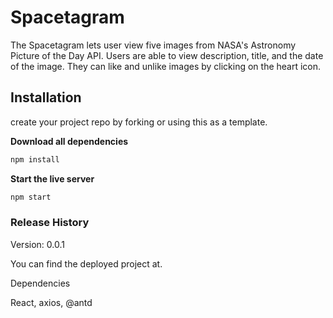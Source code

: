 # Spacetagram

The Spacetagram lets user view five images from NASA's Astronomy Picture of the Day API. Users are able to view description, title, and the date of the image. They can like and unlike images by clicking on the heart icon.

## Installation

create your project repo by forking or using this as a template.

**Download all dependencies**

```bash
npm install
```

**Start the live server**

```bash
npm start
```

### Release History

Version: 0.0.1

You can find the deployed project at.

Dependencies

React, axios, @antd
